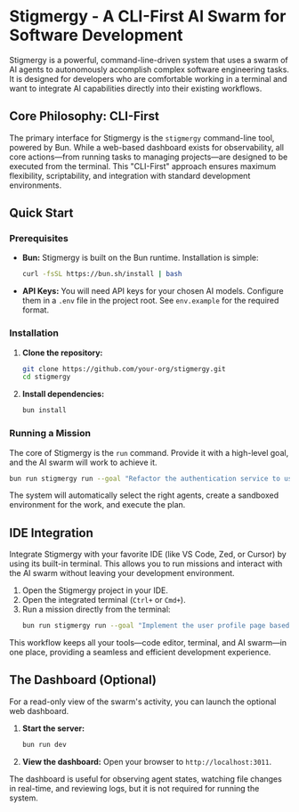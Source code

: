 # Stigmergy - A CLI-First AI Swarm for Software Development

Stigmergy is a powerful, command-line-driven system that uses a swarm of AI agents to autonomously accomplish complex software engineering tasks. It is designed for developers who are comfortable working in a terminal and want to integrate AI capabilities directly into their existing workflows.

## Core Philosophy: CLI-First

The primary interface for Stigmergy is the `stigmergy` command-line tool, powered by Bun. While a web-based dashboard exists for observability, all core actions—from running tasks to managing projects—are designed to be executed from the terminal. This "CLI-First" approach ensures maximum flexibility, scriptability, and integration with standard development environments.

## Quick Start

### Prerequisites

*   **Bun:** Stigmergy is built on the Bun runtime. Installation is simple:
    ```bash
    curl -fsSL https://bun.sh/install | bash
    ```
*   **API Keys:** You will need API keys for your chosen AI models. Configure them in a `.env` file in the project root. See `env.example` for the required format.

### Installation

1.  **Clone the repository:**
    ```bash
    git clone https://github.com/your-org/stigmergy.git
    cd stigmergy
    ```

2.  **Install dependencies:**
    ```bash
    bun install
    ```

### Running a Mission

The core of Stigmergy is the `run` command. Provide it with a high-level goal, and the AI swarm will work to achieve it.

```bash
bun run stigmergy run --goal "Refactor the authentication service to use a more secure hashing algorithm and then write integration tests for it."
```

The system will automatically select the right agents, create a sandboxed environment for the work, and execute the plan.

## IDE Integration

Integrate Stigmergy with your favorite IDE (like VS Code, Zed, or Cursor) by using its built-in terminal. This allows you to run missions and interact with the AI swarm without leaving your development environment.

1.  Open the Stigmergy project in your IDE.
2.  Open the integrated terminal (`Ctrl+` or `Cmd+`).
3.  Run a mission directly from the terminal:
    ```bash
    bun run stigmergy run --goal "Implement the user profile page based on the new Figma designs."
    ```

This workflow keeps all your tools—code editor, terminal, and AI swarm—in one place, providing a seamless and efficient development experience.

## The Dashboard (Optional)

For a read-only view of the swarm's activity, you can launch the optional web dashboard.

1.  **Start the server:**
    ```bash
    bun run dev
    ```
2.  **View the dashboard:** Open your browser to `http://localhost:3011`.

The dashboard is useful for observing agent states, watching file changes in real-time, and reviewing logs, but it is not required for running the system.